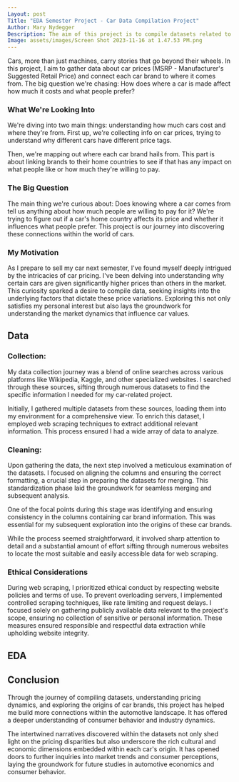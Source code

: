 ```yaml
---
Layout: post
Title: "EDA Semester Project - Car Data Compilation Project"
Author: Mary Nydegger
Description: The aim of this project is to compile datasets related to automobiles. This involves gathering information on car prices (MSRP - Manufacturer's Suggested Retail Price) and mapping each car brand to its respective country of origin. How does the country of origin influence car pricing and market preferences?
Image: assets/images/Screen Shot 2023-11-16 at 1.47.53 PM.png
---
```



Cars, more than just machines, carry stories that go beyond their wheels. In this project, I aim to gather data about car prices (MSRP - Manufacturer's Suggested Retail Price) and connect each car brand to where it comes from. The big question we're chasing: How does where a car is made affect how much it costs and what people prefer?



### What We're Looking Into

We're diving into two main things: understanding how much cars cost and where they're from. First up, we're collecting info on car prices, trying to understand why different cars have different price tags.

Then, we're mapping out where each car brand hails from. This part is about linking brands to their home countries to see if that has any impact on what people like or how much they're willing to pay.



### The Big Question

The main thing we're curious about: Does knowing where a car comes from tell us anything about how much people are willing to pay for it? We're trying to figure out if a car's home country affects its price and whether it influences what people prefer. This project is our journey into discovering these connections within the world of cars.

### My Motivation

As I prepare to sell my car next semester, I've found myself deeply intrigued by the intricacies of car pricing. I've been delving into understanding why certain cars are given significantly higher prices than others in the market. This curiosity sparked a desire to compile data, seeking insights into the underlying factors that dictate these price variations. Exploring this not only satisfies my personal interest but also lays the groundwork for understanding the market dynamics that influence car values.

## Data
### Collection: 
My data collection journey was a blend of online searches across various platforms like Wikipedia, Kaggle, and other specialized websites. I searched through these sources, sifting through numerous datasets to find the specific information I needed for my car-related project.

Initially, I gathered multiple datasets from these sources, loading them into my environment for a comprehensive view. To enrich this dataset, I employed web scraping techniques to extract additional relevant information. This process ensured I had a wide array of data to analyze.

### Cleaning:
Upon gathering the data, the next step involved a meticulous examination of the datasets. I focused on aligning the columns and ensuring the correct formatting, a crucial step in preparing the datasets for merging. This standardization phase laid the groundwork for seamless merging and subsequent analysis.

One of the focal points during this stage was identifying and ensuring consistency in the columns containing car brand information. This was essential for my subsequent exploration into the origins of these car brands.

While the process seemed straightforward, it involved sharp attention to detail and a substantial amount of effort sifting through numerous websites to locate the most suitable and easily accessible data for web scraping.  

### Ethical Considerations

During web scraping, I prioritized ethical conduct by respecting website policies and terms of use. To prevent overloading servers, I implemented controlled scraping techniques, like rate limiting and request delays. I focused solely on gathering publicly available data relevant to the project's scope, ensuring no collection of sensitive or personal information. These measures ensured responsible and respectful data extraction while upholding website integrity.

## EDA

## Conclusion 
Through the journey of compiling datasets, understanding pricing dynamics, and exploring the origins of car brands, this project has helped me build more connections within the automotive landscape. It has offered a deeper understanding of consumer behavior and industry dynamics.

The intertwined narratives discovered within the datasets not only shed light on the pricing disparities but also underscore the rich cultural and economic dimensions embedded within each car's origin. It has opened doors to further inquiries into market trends and consumer perceptions, laying the groundwork for future studies in automotive economics and consumer behavior.

